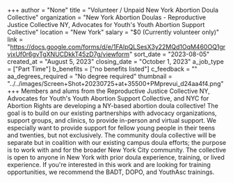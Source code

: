 +++
author = "None"
title = "Volunteer / Unpaid New York Abortion Doula Collective"
organization = "New York Abortion Doulas - Reproductive Justice Collective NY, Advocates for Youth's Youth Abortion Support Collective"
location = "New York"
salary = "$0 (Currently volunteer only)"
link = "https://docs.google.com/forms/d/e/1FAIpQLSesX3y22MQd1OqM460OQ1grvjxUf0r6gvTgXNUCDkkT45zD7g/viewform"
sort_date = "2023-08-05"
created_at = "August 5, 2023"
closing_date = "October 1, 2023"
a_job_type = ["Part Time"]
b_benefits = ["no benefits listed"]
c_feedback = ""
aa_degrees_required = "No degree required"
thumbnail = "../../images/Screen+Shot+20230725+at+35500+PMprevui_d24aa4f4.png"
+++
Members and alums from the Reproductive Justice Collective NY, Advocates for Youth's Youth Abortion Support Collective, and NYC for Abortion Rights are developing a NY-based abortion doula collective! The goal is to build on our existing partnerships with advocacy organizations, support groups, and clinics, to provide in-person and virtual support. We especially want to provide support for fellow young people in their teens and twenties, but not exclusively. The community doula collective will be separate but in coalition with our existing campus doula efforts; the purpose is to work with and for the broader New York City community. The collective is open to anyone in New York with prior doula experience, training, or lived experience. If you're interested in this work and are looking for training opportunities, we recommend the BADT, DOPO, and YouthAsc trainings. 
